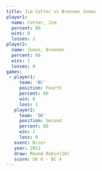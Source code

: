 ```yaml
---
title: Jim Cotter vs Brennen Jones
player1:              
  name: Cotter, Jim   
  percent: 80         
  wins: 0             
  losses: 1           
player2:              
  name: Jones, Brennen
  percent: 88         
  wins: 1             
  losses: 0           
games:
 - player1:          
     team: 'BC'      
     position: Fourth
     percent: 80     
     win: 0          
     loss: 1         
   player2:          
     team: 'SK'      
     position: Second
     percent: 88     
     win: 1          
     loss: 0         
   event: Brier         
   year: 2011           
   draw: Round Robin(10)
   score: SK 6 - BC 4   
---
```

